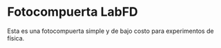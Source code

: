 # Fotocompuerta LabFD

Esta es una fotocompuerta simple y de bajo costo para experimentos de física. 
